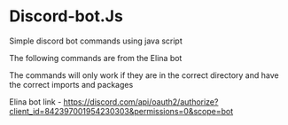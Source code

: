 # Discord-bot.Js
Simple discord bot commands using java script 

The following commands are from the Elina bot

The commands will only work if they are in the correct directory and have the correct imports and packages

Elina bot link - https://discord.com/api/oauth2/authorize?client_id=842397001954230303&permissions=0&scope=bot
